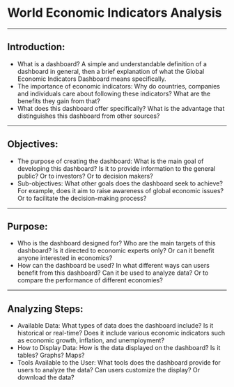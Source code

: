 # World Economic Indicators Analysis
************************************
## Introduction:
* What is a dashboard? A simple and understandable definition of a dashboard in general, then a brief explanation of what the Global Economic Indicators Dashboard means specifically.
* The importance of economic indicators: Why do countries, companies and individuals care about following these indicators? What are the benefits they gain from that?
* What does this dashboard offer specifically? What is the advantage that distinguishes this dashboard from other sources?
************************************
## Objectives:
* The purpose of creating the dashboard: What is the main goal of developing this dashboard? Is it to provide information to the general public? Or to investors? Or to decision makers?
* Sub-objectives: What other goals does the dashboard seek to achieve? For example, does it aim to raise awareness of global economic issues? Or to facilitate the decision-making process?
************************************
## Purpose:
* Who is the dashboard designed for? Who are the main targets of this dashboard? Is it directed to economic experts only? Or can it benefit anyone interested in economics?
* How can the dashboard be used? In what different ways can users benefit from this dashboard? Can it be used to analyze data? Or to compare the performance of different economies?
************************************
## Analyzing Steps:
* Available Data: What types of data does the dashboard include? Is it historical or real-time? Does it include various economic indicators such as economic growth, inflation, and unemployment?
* How to Display Data: How is the data displayed on the dashboard? Is it tables? Graphs? Maps?
* Tools Available to the User: What tools does the dashboard provide for users to analyze the data? Can users customize the display? Or download the data?

